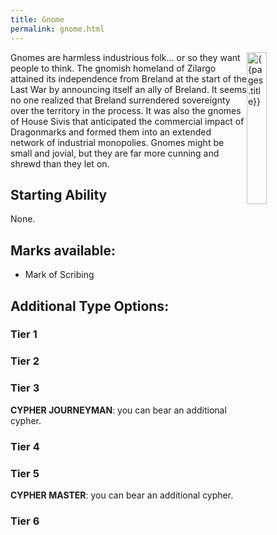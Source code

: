 ```yaml
---
title: Gnome
permalink: gnome.html
---
```


<img src='images/races/{{page.title}}.jpg' alt='{{pages.title}}' style="float:right; width:25%;">

Gnomes are harmless industrious folk... or so they want people to think. The gnomish homeland of Zilargo attained its independence from Breland at the start of the Last War by announcing itself an ally of Breland. It seems no one realized that Breland surrendered sovereignty over the territory in the process.
It was also the gnomes of House Sivis that anticipated the commercial impact of Dragonmarks and formed them into an extended network of industrial monopolies.
Gnomes might be small and jovial, but they are far more cunning and shrewd than they let on.

## Starting Ability
None.

## Marks available:
- Mark of Scribing

## Additional Type Options:

### Tier 1

### Tier 2

### Tier 3
**CYPHER JOURNEYMAN**: you can bear an additional cypher.

### Tier 4

### Tier 5
**CYPHER MASTER**: you can bear an additional cypher.

### Tier 6
